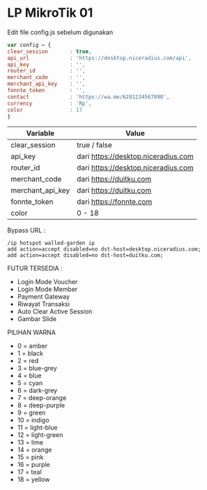 # LP MikroTik 01

Edit file config.js sebelum digunakan
```js
var config = {
clear_session       : true,
api_url             : 'https://desktop.niceradius.com/api',
api_key             : '',
router_id           : '',
merchant_code       : '',
merchant_api_key    : '',
fonnte_token        : '',
contact             : 'https://wa.me/6281234567890',
currency            : 'Rp',
color               : 17
}
```
| Variable  | Value |
| ------------- | ------------- |
| clear_session | true / false  |
| api_key  | dari https://desktop.niceradius.com |
| router_id  | dari https://desktop.niceradius.com |
| merchant_code | dari https://duitku.com |
| merchant_api_key | dari https://duitku.com |
| fonnte_token | dari https://fonnte.com |
| color  | 0 - 18 |

Bypass URL : 
```rsc
/ip hotspot walled-garden ip
add action=accept disabled=no dst-host=desktop.niceradius.com;
add action=accept disabled=no dst-host=duitku.com;
```
FUTUR TERSEDIA :
- Login Mode Voucher
- Login Mode Member
- Payment Gateway
- Riwayat Transaksi
- Auto Clear Active Session
- Gambar Slide


PILIHAN WARNA
- 0 = amber
- 1 = black
- 2 = red
- 3 = blue-grey
- 4 = blue
- 5 = cyan
- 6 = dark-grey
- 7 = deep-orange
- 8 = deep-purple
- 9 = green
- 10 = indigo
- 11 = light-blue
- 12 = light-green
- 13 = lime
- 14 = orange
- 15 = pink
- 16 = purple
- 17 = teal
- 18 = yellow

